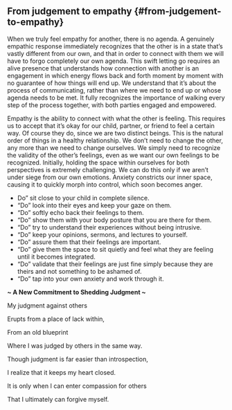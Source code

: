 ## From judgement to empathy {#from-judgement-to-empathy}

When we truly feel empathy for another, there is no agenda. A genuinely empathic response immediately recognizes that the other is in a state that’s vastly different from our own, and that in order to connect with them we will have to forgo completely our own agenda. This swift letting go requires an alive presence that understands how connection with another is an engagement in which energy flows back and forth moment by moment with no guarantee of how things will end up. We understand that it’s about the process of communicating, rather than where we need to end up or whose agenda needs to be met. It fully recognizes the importance of walking every step of the process together, with both parties engaged and empowered.

Empathy is the ability to connect with what the other is feeling. This requires us to accept that it’s okay for our child, partner, or friend to feel a certain way. Of course they do, since we are two distinct beings. This is the natural order of things in a healthy relationship. We don’t need to change the other, any more than we need to change ourselves. We simply need to recognize the validity of the other’s feelings, even as we want our own feelings to be recognized. Initially, holding the space within ourselves for both perspectives is extremely challenging. We can do this only if we aren’t under siege from our own emotions. Anxiety constricts our inner space, causing it to quickly morph into control, which soon becomes anger.

*   Do” sit close to your child in complete silence.
*   “Do” look into their eyes and keep your gaze on them.
*   “Do” softly echo back their feelings to them.
*   “Do” show them with your body posture that you are there for them.
*   “Do” try to understand their experiences without being intrusive.
*   “Do” keep your opinions, sermons, and lectures to yourself.
*   “Do” assure them that their feelings are important.
*   “Do” give them the space to sit quietly and feel what they are feeling until it becomes integrated.
*   “Do” validate that their feelings are just fine simply because they are theirs and not something to be ashamed of.
*   “Do” tap into your own anxiety and work through it.

**~ A New Commitment to Shedding Judgment ~**

My judgment against others

Erupts from a place of lack within,

From an old blueprint

Where I was judged by others in the same way.

Though judgment is far easier than introspection,

I realize that it keeps my heart closed.

It is only when I can enter compassion for others

That I ultimately can forgive myself.